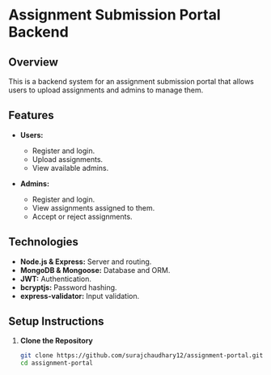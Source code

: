 # Assignment Submission Portal Backend

## Overview

This is a backend system for an assignment submission portal that allows users to upload assignments and admins to manage them.

## Features

- **Users:**
  - Register and login.
  - Upload assignments.
  - View available admins.

- **Admins:**
  - Register and login.
  - View assignments assigned to them.
  - Accept or reject assignments.

## Technologies

- **Node.js & Express:** Server and routing.
- **MongoDB & Mongoose:** Database and ORM.
- **JWT:** Authentication.
- **bcryptjs:** Password hashing.
- **express-validator:** Input validation.

## Setup Instructions

1. **Clone the Repository**

   ```bash
   git clone https://github.com/surajchaudhary12/assignment-portal.git
   cd assignment-portal